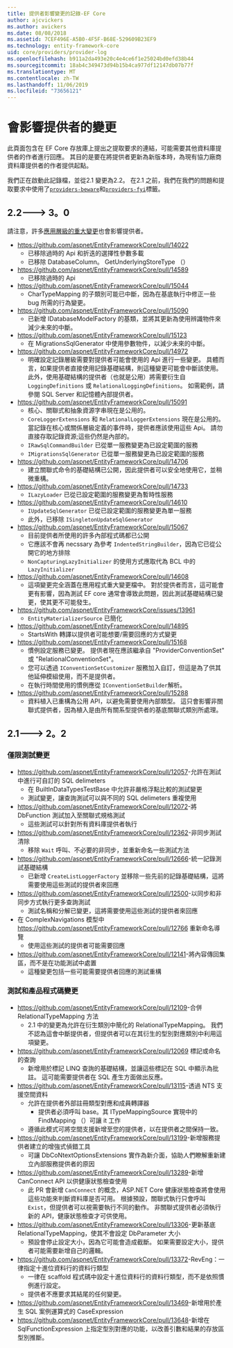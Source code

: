 ```yaml
---
title: 提供者影響變更的記錄-EF Core
author: ajcvickers
ms.author: avickers
ms.date: 08/08/2018
ms.assetid: 7CEF496E-A5B0-4F5F-B68E-529609B23EF9
ms.technology: entity-framework-core
uid: core/providers/provider-log
ms.openlocfilehash: b911a2da493e20c4e4ce6f1e25024bd0efd38b44
ms.sourcegitcommit: 18ab4c349473d94b15b4ca977df12147db07b77f
ms.translationtype: MT
ms.contentlocale: zh-TW
ms.lasthandoff: 11/06/2019
ms.locfileid: "73656121"
---
```

# <a name="provider-impacting-changes"></a>會影響提供者的變更

此頁面包含在 EF Core 存放庫上提出之提取要求的連結，可能需要其他資料庫提供者的作者進行回應。 其目的是要在將提供者更新為新版本時，為現有協力廠商資料庫提供者的作者提供起點。

我們正在啟動此記錄檔，並從2.1 變更為2.2。 在2.1 之前，我們在我們的問題和提取要求中使用了[`providers-beware`](https://github.com/aspnet/EntityFrameworkCore/labels/providers-beware)和[`providers-fyi`](https://github.com/aspnet/EntityFrameworkCore/labels/providers-fyi)標籤。

## <a name="22-----30"></a>2.2---> 3。0

請注意，許多[應用層級的重大變更](../what-is-new/ef-core-3.0/breaking-changes.md)也會影響提供者。

* <https://github.com/aspnet/EntityFrameworkCore/pull/14022>
  * 已移除過時的 Api 和折迭的選擇性參數多載
  * 已移除 DatabaseColumn。 GetUnderlyingStoreType （）
* <https://github.com/aspnet/EntityFrameworkCore/pull/14589>
  * 已移除過時的 Api
* <https://github.com/aspnet/EntityFrameworkCore/pull/15044>
  * CharTypeMapping 的子類別可能已中斷，因為在基底執行中修正一些 bug 所需的行為變更。
* <https://github.com/aspnet/EntityFrameworkCore/pull/15090>
  * 已新增 IDatabaseModelFactory 的基類，並將其更新為使用辨識物件來減少未來的中斷。
* <https://github.com/aspnet/EntityFrameworkCore/pull/15123>
  * 在 MigrationsSqlGenerator 中使用參數物件，以減少未來的中斷。
* <https://github.com/aspnet/EntityFrameworkCore/pull/14972>
  * 明確設定記錄層級需要對提供者可能會使用的 Api 進行一些變更。 具體而言，如果提供者直接使用記錄基礎結構，則這種變更可能會中斷該使用。 此外，使用基礎結構的提供者（也就是公用）將需要衍生自 `LoggingDefinitions` 或 `RelationalLoggingDefinitions`。 如需範例，請參閱 SQL Server 和記憶體內部提供者。
* <https://github.com/aspnet/EntityFrameworkCore/pull/15091>
  * 核心、關聯式和抽象資源字串現在是公用的。
  * `CoreLoggerExtensions` 和 `RelationalLoggerExtensions` 現在是公用的。 當記錄在核心或關係層級定義的事件時，提供者應該使用這些 Api。 請勿直接存取記錄資源;這些仍然是內部的。
  * `IRawSqlCommandBuilder` 已從單一服務變更為已設定範圍的服務
  * `IMigrationsSqlGenerator` 已從單一服務變更為已設定範圍的服務
* <https://github.com/aspnet/EntityFrameworkCore/pull/14706>
  * 建立關聯式命令的基礎結構已公開，因此提供者可以安全地使用它，並稍微重構。
* <https://github.com/aspnet/EntityFrameworkCore/pull/14733>
  * `ILazyLoader` 已從已設定範圍的服務變更為暫時性服務
* <https://github.com/aspnet/EntityFrameworkCore/pull/14610>
  * `IUpdateSqlGenerator` 已從已設定範圍的服務變更為單一服務
  * 此外，已移除 `ISingletonUpdateSqlGenerator`
* <https://github.com/aspnet/EntityFrameworkCore/pull/15067>
  * 目前提供者所使用的許多內部程式碼都已公開
  * 它應該不會再 necssary 為參考 `IndentedStringBuilder`，因為它已從公開它的地方排除
  * `NonCapturingLazyInitializer` 的使用方式應取代為 BCL 中的 `LazyInitializer`
* <https://github.com/aspnet/EntityFrameworkCore/pull/14608>
  * 這項變更完全涵蓋在應用程式重大變更檔中。 對於提供者而言，這可能會更有影響，因為測試 EF core 通常會導致此問題，因此測試基礎結構已變更，使其更不可能發生。
* <https://github.com/aspnet/EntityFrameworkCore/issues/13961>
  * `EntityMaterializerSource` 已簡化
* <https://github.com/aspnet/EntityFrameworkCore/pull/14895>
  * StartsWith 轉譯以提供者可能想要/需要回應的方式變更
* <https://github.com/aspnet/EntityFrameworkCore/pull/15168>
  * 慣例設定服務已變更。 提供者現在應該繼承自 "ProviderConventionSet" 或 "RelationalConventionSet"。
  * 您可以透過 `IConventionSetCustomizer` 服務加入自訂，但這是為了供其他延伸模組使用，而不是提供者。
  * 在執行時間使用的慣例應從 `IConventionSetBuilder`解析。
* <https://github.com/aspnet/EntityFrameworkCore/pull/15288>
  * 資料植入已重構為公用 API，以避免需要使用內部類型。 這只會影響非關聯式提供者，因為植入是由所有關系型提供者的基底關聯式類別所處理。

## <a name="21-----22"></a>2.1---> 2。2

### <a name="test-only-changes"></a>僅限測試變更

* <https://github.com/aspnet/EntityFrameworkCore/pull/12057>-允許在測試中進行可自訂的 SQL delimeters
  * 在 BuiltInDataTypesTestBase 中允許非嚴格浮點比較的測試變更
  * 測試變更，讓查詢測試可以與不同的 SQL delimeters 重複使用
* <https://github.com/aspnet/EntityFrameworkCore/pull/12072>-將 DbFunction 測試加入至關聯式規格測試
  * 這些測試可以針對所有資料庫提供者執行
* <https://github.com/aspnet/EntityFrameworkCore/pull/12362>-非同步測試清除
  * 移除 `Wait` 呼叫、不必要的非同步，並重新命名一些測試方法
* <https://github.com/aspnet/EntityFrameworkCore/pull/12666>-統一記錄測試基礎結構
  * 已新增 `CreateListLoggerFactory` 並移除一些先前的記錄基礎結構，這將需要使用這些測試的提供者來回應
* <https://github.com/aspnet/EntityFrameworkCore/pull/12500>-以同步和非同步方式執行更多查詢測試
  * 測試名稱和分解已變更，這將需要使用這些測試的提供者來回應
* 在 ComplexNavigations 模型中 <https://github.com/aspnet/EntityFrameworkCore/pull/12766> 重新命名導覽
  * 使用這些測試的提供者可能需要回應
* <https://github.com/aspnet/EntityFrameworkCore/pull/12141>-將內容傳回集區，而不是在功能測試中處置
  * 這種變更包括一些可能需要提供者回應的測試重構

### <a name="test-and-product-code-changes"></a>測試和產品程式碼變更

* <https://github.com/aspnet/EntityFrameworkCore/pull/12109>-合併 RelationalTypeMapping 方法
  * 2\.1 中的變更為允許在衍生類別中簡化的 RelationalTypeMapping。 我們不認為這會中斷提供者，但提供者可以在其衍生的型別對應類別中利用這項變更。
* <https://github.com/aspnet/EntityFrameworkCore/pull/12069> 標記或命名的查詢
  * 新增用於標記 LINQ 查詢的基礎結構，並讓這些標記在 SQL 中顯示為批註。 這可能需要提供者在 SQL 產生方面做出反應。
* <https://github.com/aspnet/EntityFrameworkCore/pull/13115>-透過 NTS 支援空間資料
  * 允許在提供者外部註冊類型對應和成員轉譯器
    * 提供者必須呼叫 base。其 ITypeMappingSource 實現中的 FindMapping （）可讓 it 工作
  * 遵循此模式可將空間支援新增至您的提供者，以在提供者之間保持一致。
* <https://github.com/aspnet/EntityFrameworkCore/pull/13199>-新增服務提供者建立的增強式偵錯工具
  * 可讓 DbCoNtextOptionsExtensions 實作為新介面，協助人們瞭解重新建立內部服務提供者的原因
* <https://github.com/aspnet/EntityFrameworkCore/pull/13289>-新增 CanConnect API 以供健康狀態檢查使用
  * 此 PR 會新增 `CanConnect` 的概念，ASP.NET Core 健康狀態檢查將會使用這些功能來判斷資料庫是否可用。 根據預設，關聯式執行只會呼叫 `Exist`，但提供者可以視需要執行不同的動作。 非關聯式提供者必須執行新的 API，健康狀態檢查才可供使用。
* <https://github.com/aspnet/EntityFrameworkCore/pull/13306>-更新基底 RelationalTypeMapping，使其不會設定 DbParameter 大小
  * 預設會停止設定大小，因為它可能會造成截斷。 如果需要設定大小，提供者可能需要新增自己的邏輯。
* <https://github.com/aspnet/EntityFrameworkCore/pull/13372>-RevEng：一律指定十進位資料行的資料行類型
  * 一律在 scaffold 程式碼中設定十進位資料行的資料行類型，而不是依照慣例進行設定。
  * 提供者不應要求其結尾的任何變更。
* <https://github.com/aspnet/EntityFrameworkCore/pull/13469>-新增用於產生 SQL 案例運算式的 CaseExpression
* <https://github.com/aspnet/EntityFrameworkCore/pull/13648>-新增在 SqlFunctionExpression 上指定型別對應的功能，以改善引數和結果的存放區型別推斷。

